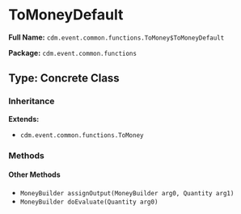 # ToMoneyDefault

**Full Name:** `cdm.event.common.functions.ToMoney$ToMoneyDefault`

**Package:** `cdm.event.common.functions`

## Type: Concrete Class

### Inheritance

**Extends:**
- `cdm.event.common.functions.ToMoney`

### Methods

#### Other Methods

- `MoneyBuilder assignOutput(MoneyBuilder arg0, Quantity arg1)`
- `MoneyBuilder doEvaluate(Quantity arg0)`

